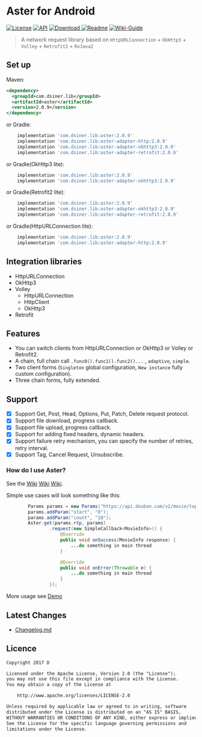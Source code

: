 # Aster for Android

[![License](https://img.shields.io/badge/license-Apache%202-green.svg)](https://www.apache.org/licenses/LICENSE-2.0)
[![API](https://img.shields.io/badge/API-9%2B-green.svg?style=flat)](https://android-arsenal.com/api?level=9)
[![Download](https://api.bintray.com/packages/dsiner/maven/aster/images/download.svg) ](https://bintray.com/dsiner/maven/aster/_latestVersion)
[![Readme](https://img.shields.io/badge/README-%E4%B8%AD%E6%96%87-brightgreen.svg)](https://github.com/Dsiner/Aster/blob/master/README-zh.md)
[![Wiki-Guide](https://img.shields.io/badge/Wiki-Guide-brightgreen.svg)](https://github.com/Dsiner/Aster/wiki)

> A network request library based on `HttpURLConnection` + `OkHttp3` + `Volley` + `Retrofit2` + `RxJava2`

## Set up
Maven:
```xml
<dependency>
  <groupId>com.dsiner.lib</groupId>
  <artifactId>aster</artifactId>
  <version>2.0.9</version>
</dependency>
```
or Gradle:
```groovy
    implementation 'com.dsiner.lib:aster:2.0.9'
    implementation 'com.dsiner.lib:aster-adapter-http:2.0.9'
    implementation 'com.dsiner.lib:aster-adapter-okhttp3:2.0.9'
    implementation 'com.dsiner.lib:aster-adapter-retrofit:2.0.9'
```
or Gradle(OkHttp3 lite):
```groovy
    implementation 'com.dsiner.lib:aster:2.0.9'
    implementation 'com.dsiner.lib:aster-adapter-okhttp3:2.0.9'
```
or Gradle(Retrofit2 lite):
```groovy
    implementation 'com.dsiner.lib:aster:2.0.9'
    implementation 'com.dsiner.lib:aster-adapter-okhttp3:2.0.9'
    implementation 'com.dsiner.lib:aster-adapter-retrofit:2.0.9'
```
or Gradle(HttpURLConnection lite):
```groovy
    implementation 'com.dsiner.lib:aster:2.0.9'
    implementation 'com.dsiner.lib:aster-adapter-http:2.0.9'
```

## Integration libraries
* HttpURLConnection
* OkHttp3
* Volley
    * HttpURLConnection
    * HttpClient
    * OkHttp3
* Retrofit

## Features
- You can switch clients from HttpURLConnection or OkHttp3 or Volley or Retrofit2.
- A chain, full chain call `.func0().func1().func2()...` , `adaptive`, `simple`.
- Two client forms (`Singleton` global configuration, `New instance` fully custom configuration).
- Three chain forms, fully extended.

## Support
- [x] Support Get, Post, Head, Options, Put, Patch, Delete request protocol.
- [x] Support file download, progress callback.
- [x] Support file upload, progress callback.
- [x] Support for adding fixed headers, dynamic headers.
- [x] Support failure retry mechanism, you can specify the number of retries, retry interval.
- [x] Support Tag, Cancel Request, Unsubscribe.

### How do I use Aster?

See the [Wiki](https://github.com/Dsiner/Aster/wiki) [Wiki](https://github.com/Dsiner/Aster/wiki) [Wiki](https://github.com/Dsiner/Aster/wiki).

Simple use cases will look something like this:
```java
        Params params = new Params("https://api.douban.com/v2/movie/top250");
        params.addParam("start", "0");
        params.addParam("count", "10");
        Aster.get(params.rtp, params)
                .request(new SimpleCallback<MovieInfo>() {
                    @Override
                    public void onSuccess(MovieInfo response) {
                        ...do something in main thread
                    }

                    @Override
                    public void onError(Throwable e) {
                        ...do something in main thread
                    }
                });
```

More usage see [Demo](app/src/main/java/com/d/aster/MainActivity.java)

## Latest Changes
- [Changelog.md](CHANGELOG.md)

## Licence

```txt
Copyright 2017 D

Licensed under the Apache License, Version 2.0 (the "License");
you may not use this file except in compliance with the License.
You may obtain a copy of the License at

    http://www.apache.org/licenses/LICENSE-2.0

Unless required by applicable law or agreed to in writing, software
distributed under the License is distributed on an "AS IS" BASIS,
WITHOUT WARRANTIES OR CONDITIONS OF ANY KIND, either express or implied.
See the License for the specific language governing permissions and
limitations under the License.
```

